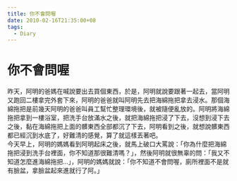 ```yaml
---
title: 你不會問喔
date: 2010-02-16T21:35:00+08
tags:
  - Diary
---
```

# 你不會問喔

昨天，阿明的爸媽在喊說要出去買個東西，於是，阿明就說要跟著一起去，當阿明又跑回二樓拿完外套下來，阿明的爸爸就叫阿明先去把海綿拖把拿去浸水。那個海綿拖把是前幾天阿明的爸爸叫員工幫忙整理環境後，就被隨便亂放的。阿明將海綿拖把拿到一樓浴室，把洗手台放滿水之後，就把海綿拖把浸了下去，沒想到浸下去之後，黏在海綿拖把上面的髒東西全部都沉了下去，阿明看到之後，就想說髒東西都已經沉到水底了，好難清的感覺，算了就這樣丟著吧。  
今天早上，阿明的媽媽看到阿明起床之後，就馬上破口大罵說：「你為什麼把海綿拖把浸到洗手台裡面，你不知道那很難清嗎？」，然後阿明就很無辜的問：「我又不知道怎麼進海綿拖把…」，阿明的媽媽就說：「你不知道不會問喔，廁所裡面不是就有臉盆，拿臉盆起來進就行了阿。」

